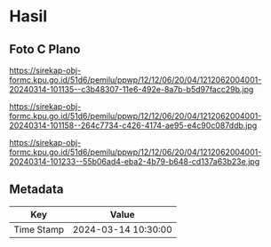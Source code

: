 # Hasil

## Foto C Plano

https://sirekap-obj-formc.kpu.go.id/51d6/pemilu/ppwp/12/12/06/20/04/1212062004001-20240314-101135--c3b48307-11e6-492e-8a7b-b5d97facc29b.jpg

https://sirekap-obj-formc.kpu.go.id/51d6/pemilu/ppwp/12/12/06/20/04/1212062004001-20240314-101158--264c7734-c426-4174-ae95-e4c90c087ddb.jpg

https://sirekap-obj-formc.kpu.go.id/51d6/pemilu/ppwp/12/12/06/20/04/1212062004001-20240314-101233--55b06ad4-eba2-4b79-b648-cd137a63b23e.jpg


## Metadata

| Key        | Value               |
| ---------- | ------------------- |
| Time Stamp | 2024-03-14 10:30:00 |



